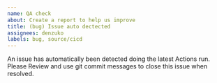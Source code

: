 ```yaml
---
name: QA check
about: Create a report to help us improve
title: (bug) Issue auto dectected
assignees: denzuko
labels: bug, source/cicd
---
```


An issue has automatically been detected doing the latest Actions run. Please
Review and use git commit messages to close this issue when resolved.

